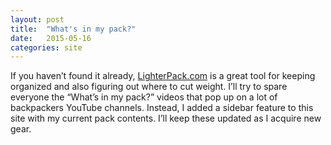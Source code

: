```yaml
---
layout: post
title:  "What's in my pack?"
date:   2015-05-16
categories: site
---
```


If you haven’t found it already, [LighterPack.com](https://lighterpack.com) is a great tool for keeping organized and also figuring out where to cut weight. I’ll try to spare everyone the “What’s in my pack?” videos that pop up on a lot of backpackers YouTube channels. Instead, I added a sidebar feature to this site with my current pack contents. I’ll keep these updated as I acquire new gear.
